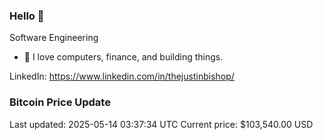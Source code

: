 ### Hello 🤙  

Software Engineering

- 🔭 I love computers, finance, and building things.
  
LinkedIn: https://www.linkedin.com/in/thejustinbishop/  

































































### Bitcoin Price Update
Last updated: 2025-05-14 03:37:34 UTC
Current price: $103,540.00 USD
